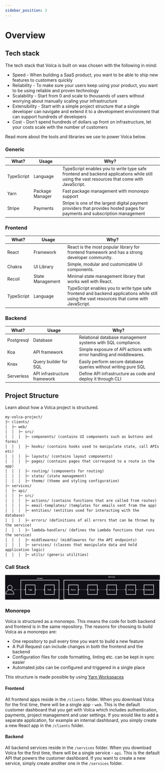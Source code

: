 ```yaml
---
sidebar_position: 3
---
```


# Overview

## Tech stack

The tech stack that Volca is built on was chosen with the following in mind:

- Speed - When building a SaaS product, you want to be able to ship new features to customers quickly
- Reliability - To make sure your users keep using your product, you want to be using reliable and proven technology
- Scalability - Start from 0 and scale to thousands of users without worrying about manually scaling your infrastructure
- Extensibility - Start with a simple project structure that a single developer can navigate and extend it to a development environment that can support hundreds of developers
- Cost - Don't spend hundreds of dollars up front on infrastructure, let your costs scale with the number of customers

Read more about the tools and libraries we use to power Volca below.

### Generic

| What?      | Usage           | Why?                                                                                                                                        |
| ---------- | --------------- | ------------------------------------------------------------------------------------------------------------------------------------------- |
| TypeScript | Language        | TypeScript enables you to write type safe frontend and backend applications while still using the vast resources that come with JavaScript. |
| Yarn       | Package Manager | Fast package management with monorepo support                                                                                               |
| Stripe     | Payments        | Stripe is one of the largest digital payment providers that provides hosted pages for payments and subscription management                  |

### Frontend

| What?      | Usage            | Why?                                                                                                                                        |
| ---------- | ---------------- | ------------------------------------------------------------------------------------------------------------------------------------------- |
| React      | Framework        | React is the most popular library for frontend framework and has a strong developer community.                                              |
| Chakra     | UI Library       | Simple, modular and customizable UI components.                                                                                             |
| Recoil     | State Management | Minimal state management library that works well with React.                                                                                |
| TypeScript | Language         | TypeScript enables you to write type safe frontend and backend applications while still using the vast resources that come with JavaScript. |

### Backend

| What?      | Usage                        | Why?                                                                |
| ---------- | ---------------------------- | ------------------------------------------------------------------- |
| Postgresql | Database                     | Relational database management systems with SQL compliance.         |
| Koa        | API framework                | Simple exposure of API actions with error handling and middlewares. |
| Knex       | Query builder for SQL        | Easily perform secure database queries without writing pure SQL     |
| Serverless | API infrastructure framework | Define API infrastructure as code and deploy it through CLI         |

## Project Structure

Learn about how a Volca project is structured.

```
my-volca-project/
├─ clients/
│  ├─ web/
│  │  ├─ src/
│  │  │  ├─ components/ (contains UI components such as buttons and forms)
│  │  │  ├─ hooks/ (contains hooks used to manipulate state, call APIs etc)
│  │  │  ├─ layouts/ (contains layout components)
│  │  │  ├─ pages/ (contains pages that correspond to a route in the app)
│  │  │  ├─ routing/ (components for routing)
│  │  │  ├─ state/ (state management)
│  │  │  ├─ theme/ (theme and styling configuration)
├─ services/
│  ├─ api/
│  │  ├─ src/
│  │  │  ├─ actions/ (contains functions that are called from routes)
│  │  │  ├─ email-templates/ (templates for emails sent from the app)
│  │  │  ├─ entities/ (entities used for interacting with the database)
│  │  │  ├─ errors/ (definitions of all errors that can be thrown by the service)
│  │  │  ├─ lambda-handlers/ (defines the Lambda functions that runs the service)
│  │  │  ├─ middlewares/ (middlewares for the API endpoints)
│  │  │  ├─ services/ (classes that manipulate data and hold application logic)
│  │  │  ├─ utils/ (generic utilities)
```

### Call Stack

![Call Stack](./img/call-stack.png "Volca Call Stack")

### Monorepo

Volca is structured as a monorepo. This means the code for both backend and frontend is in the same repository. The reasons for choosing to build Volca as a monorepo are:

- One repository to pull every time you want to build a new feature
- A Pull Request can include changes in both the frontend and the backend
- Configuration files for code formatting, linting etc. can be kept in sync easier
- Automated jobs can be configured and triggered in a single place

This structure is made possible by using [Yarn Workspaces](https://yarnpkg.com/features/workspaces)

#### Frontend

All frontend apps reside in the `/clients` folder. When you download Volca for the first time, there will be a single app - `web`. This is the default customer dashboard that you get with Volca which includes authentication, payments, project management and user settings. If you would like to add a separate application, for example an internal dashboard, you simply create a new React app in the `/clients` folder.

#### Backend

All backend services reside in the `/services` folder. When you download Volca for the first time, there will be a single service - `api`. This is the default API that powers the customer dashboard. If you want to create a new service, simply create another one in the `/services` folder.
